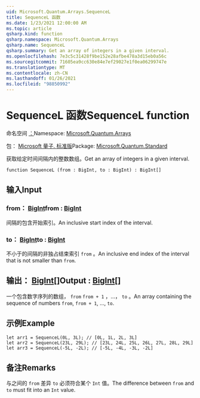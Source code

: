 ```yaml
---
uid: Microsoft.Quantum.Arrays.SequenceL
title: SequenceL 函数
ms.date: 1/23/2021 12:00:00 AM
ms.topic: article
qsharp.kind: function
qsharp.namespace: Microsoft.Quantum.Arrays
qsharp.name: SequenceL
qsharp.summary: Get an array of integers in a given interval.
ms.openlocfilehash: 7e3c5c31428f9be152e28afbe478a3d15eb0a56c
ms.sourcegitcommit: 71605ea9cc630e84e7ef29027e1f0ea06299747e
ms.translationtype: MT
ms.contentlocale: zh-CN
ms.lasthandoff: 01/26/2021
ms.locfileid: "98850992"
---
```

# <a name="sequencel-function"></a><span data-ttu-id="92704-102">SequenceL 函数</span><span class="sxs-lookup"><span data-stu-id="92704-102">SequenceL function</span></span>

<span data-ttu-id="92704-103">命名空间 [：](xref:Microsoft.Quantum.Arrays)</span><span class="sxs-lookup"><span data-stu-id="92704-103">Namespace: [Microsoft.Quantum.Arrays](xref:Microsoft.Quantum.Arrays)</span></span>

<span data-ttu-id="92704-104">包： [Microsoft 量子. 标准版](https://nuget.org/packages/Microsoft.Quantum.Standard)</span><span class="sxs-lookup"><span data-stu-id="92704-104">Package: [Microsoft.Quantum.Standard](https://nuget.org/packages/Microsoft.Quantum.Standard)</span></span>


<span data-ttu-id="92704-105">获取给定时间间隔内的整数数组。</span><span class="sxs-lookup"><span data-stu-id="92704-105">Get an array of integers in a given interval.</span></span>

```qsharp
function SequenceL (from : BigInt, to : BigInt) : BigInt[]
```


## <a name="input"></a><span data-ttu-id="92704-106">输入</span><span class="sxs-lookup"><span data-stu-id="92704-106">Input</span></span>

### <a name="from--bigint"></a><span data-ttu-id="92704-107">from： [BigInt](xref:microsoft.quantum.lang-ref.bigint)</span><span class="sxs-lookup"><span data-stu-id="92704-107">from : [BigInt](xref:microsoft.quantum.lang-ref.bigint)</span></span>

<span data-ttu-id="92704-108">间隔的包含开始索引。</span><span class="sxs-lookup"><span data-stu-id="92704-108">An inclusive start index of the interval.</span></span>


### <a name="to--bigint"></a><span data-ttu-id="92704-109">to： [BigInt](xref:microsoft.quantum.lang-ref.bigint)</span><span class="sxs-lookup"><span data-stu-id="92704-109">to : [BigInt](xref:microsoft.quantum.lang-ref.bigint)</span></span>

<span data-ttu-id="92704-110">不小于的间隔的非独占结束索引 `from` 。</span><span class="sxs-lookup"><span data-stu-id="92704-110">An inclusive end index of the interval that is not smaller than `from`.</span></span>



## <a name="output--bigint"></a><span data-ttu-id="92704-111">输出： [BigInt](xref:microsoft.quantum.lang-ref.bigint)[]</span><span class="sxs-lookup"><span data-stu-id="92704-111">Output : [BigInt](xref:microsoft.quantum.lang-ref.bigint)[]</span></span>

<span data-ttu-id="92704-112">一个包含数字序列的数组， `from` `from + 1` ，...， `to` 。</span><span class="sxs-lookup"><span data-stu-id="92704-112">An array containing the sequence of numbers `from`, `from + 1`, ..., `to`.</span></span>

## <a name="example"></a><span data-ttu-id="92704-113">示例</span><span class="sxs-lookup"><span data-stu-id="92704-113">Example</span></span>

```qsharp
let arr1 = SequenceL(0L, 3L); // [0L, 1L, 2L, 3L]
let arr2 = SequenceL(23L, 29L); // [23L, 24L, 25L, 26L, 27L, 28L, 29L]
let arr3 = SequenceL(-5L, -2L); // [-5L, -4L, -3L, -2L]
```

## <a name="remarks"></a><span data-ttu-id="92704-114">备注</span><span class="sxs-lookup"><span data-stu-id="92704-114">Remarks</span></span>

<span data-ttu-id="92704-115">与之间的 `from` 差异 `to` 必须符合某个 `Int` 值。</span><span class="sxs-lookup"><span data-stu-id="92704-115">The difference between `from` and `to` must fit into an `Int` value.</span></span>